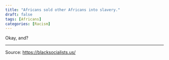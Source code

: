 ```yaml
---
title: "Africans sold other Africans into slavery."
draft: false
tags: [Africans]
categories: [Racism]
---
```


Okay, and?

----
Source: https://blacksocialists.us/

